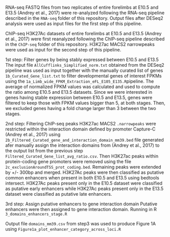 RNA-seq FASTQ files from two replicates of entire forelimbs at E10.5 and E13.5 (Andrey et al., 2017) were re-analyzed following the RNA-seq pipeline described in the `RNA-seq` folder of this repository.
Output files after DESeq2 analysis were used as input files for the first step of this pipeline.

ChIP-seq H3K27Ac datasets of entire forelimbs at E10.5 and E13.5 (Andrey et al., 2017) were first reanalyzed following the ChIP-seq pipeline described in the `ChIP-seq` folder of this repository.
H3K27ac MACS2 narrowpeaks were used as input for the second step of this pipeline.

1st step: Filter genes by being stably expressed between E10.5 and E13.5
The input file `AllCufflinks_Simplified_norm.txt` obtained from the DESeq2 pipeline was used as input together with the manually curated list of genes `1b_Curated_Gene_list.txt` to filter developmental genes of interest FPKMs using the `1a_Limb_wide_FPKM_Extraction_eFL_E105_E135.R`pipeline.
The average of normalized FPKM values was calculated and used to compute the ratio among E10.5 and E13.5 datasets. 
Since we were interested in genes having stable expression between E10.5 and E13.5, genes were filtered to keep those with FPKM values bigger than 5, at both stages.
Then, we excluded genes having a fold change larger than 3 between the two stages. 

2nd step: Filtering ChIP-seq peaks
H3K27ac MACS2 `.narrowpeaks` were restricted within the interaction domain defined by promoter Capture-C (Andrey et al., 2017) using `2b_Filtered_Curated_gene_and_interaction_domain_mm39.bed` file generated afer manually assign the interaction domains from (Andrey et al., 2017) to the output list from the previous step `Filtered_Curated_Gene_list_avg_ratio.csv`. 
Then H3K27ac peaks within protein-coding gene promoters were removed using the file `2c_exclusionAroundTSS_prot_coding.bed`.
Remaining peaks were extended by +/- 300bp and merged.
H3K27Ac peaks were then classified as putative common enhancers when present in both E10.5 and E13.5 using bedtools intersect. 
H3K27Ac peaks present only in the E10.5 dataset were classified as putative early enhancers while H3K27Ac peaks present only in the E13.5 dataset were classified as putative late enhancers.

3rd step: Assign putative enhancers to gene interaction domain
Putative enhancers were then assigned to gene interaction domain. Running in R `3_domains_enhancers_stage.R`

Output file `domains_mm39.csv` from step3 was used to produce Figure 1A using `Figure1a_plot_enhancer_category_across_loci.R`
